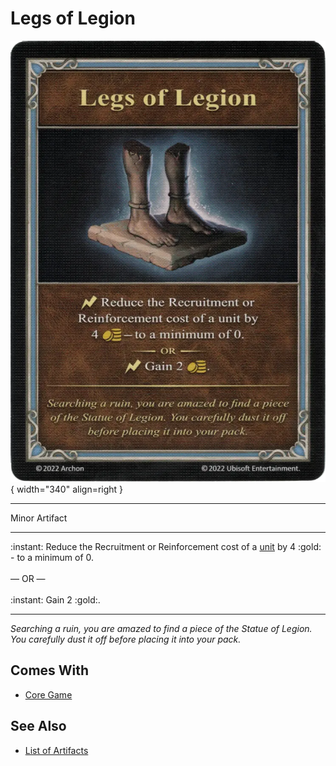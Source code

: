 # Legs of Legion

![Legs of Legion](../assets/artifacts_minor-legs_of_legion.webp){ width="340" align=right }
___
Minor Artifact
___
:instant: Reduce the Recruitment or Reinforcement cost of a [unit](../units.md) by 4 :gold: - to a minimum of 0.<br><br>— OR —<br><br>:instant: Gain 2 :gold:.
___
*Searching a ruin, you are amazed to find a piece of the Statue of Legion. You carefully dust it off before placing it into your pack.*


## Comes With

- [Core Game](../content.md)


## See Also

- [List of Artifacts](../artifacts.md)
